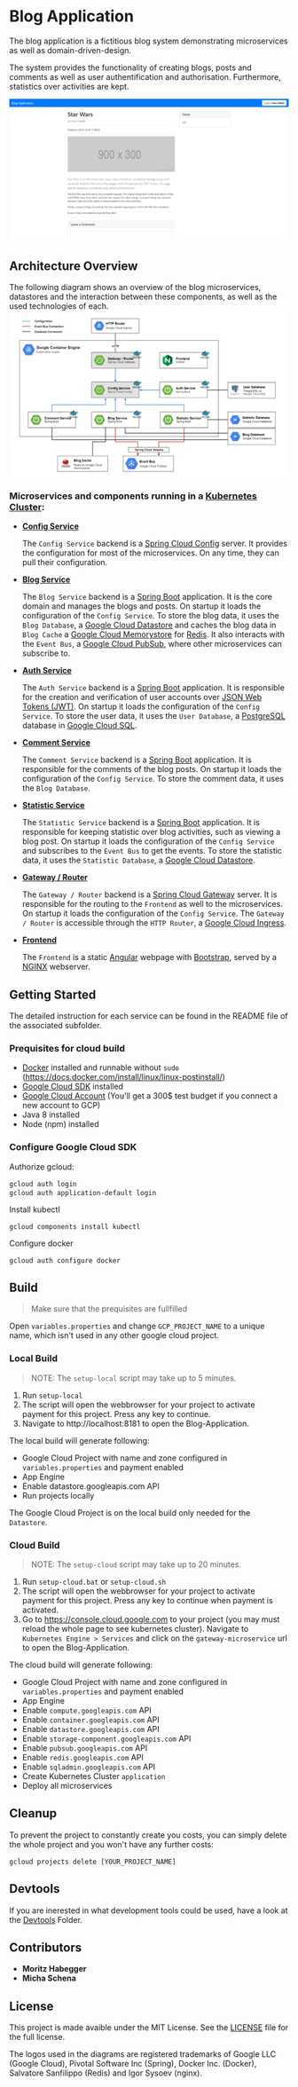 # Blog Application

The blog application is a fictitious blog system demonstrating microservices as well as domain-driven-design. 

The system provides the functionality of creating blogs, posts and comments as well as user authentification and authorisation.
Furthermore, statistics over activities are kept.

![Blog Post Overview](./_resources/blog.png)

## Architecture Overview
The following diagram shows an overview of the blog microservices, datastores and the interaction between these components, as well as the used technologies of each.
![Architecture Overview](./_resources/deployment_all.png)

### Microservices and components running in a [Kubernetes Cluster](https://cloud.google.com/kubernetes-engine/):

* **[Config Service](configmicroservice)**

    The `Config Service` backend is a [Spring Cloud Config](https://spring.io/projects/spring-cloud-config) server. It provides the configuration for most of the microservices. 
    On any time, they can pull their configuration.

* **[Blog Service](blogmicroservice)**

    The `Blog Service` backend is a [Spring Boot](https://spring.io/projects/spring-boot) application. It is the core domain and manages the blogs and posts.
    On startup it loads the configuration of the `Config Service`.
    To store the blog data, it uses the `Blog Database`, a [Google Cloud Datastore](https://cloud.google.com/datastore/) and caches the blog data in `Blog Cache` a [Google Cloud Memorystore](https://cloud.google.com/memorystore/) for [Redis](https://redis.io/). 
    It also interacts with the `Event Bus`, a [Google Cloud PubSub](https://cloud.google.com/pubsub/), where other microservices can subscribe to.

* **[Auth Service](authmicroservice)**

    The `Auth Service` backend is a [Spring Boot](https://spring.io/projects/spring-boot) application. It is responsible for the creation and verification of user accounts over [JSON Web Tokens (JWT)](https://jwt.io/).
    On startup it loads the configuration of the `Config Service`.
    To store the user data, it uses the `User Database`, a [PostgreSQL](https://www.postgresql.org/) database in [Google Cloud SQL](https://cloud.google.com/sql/).

* **[Comment Service](commentmicroservice)**

    The `Comment Service` backend is a [Spring Boot](https://spring.io/projects/spring-boot) application. It is responsible for the comments of the blog posts.
    On startup it loads the configuration of the `Config Service`.
    To store the comment data, it uses the `Blog Database`.

* **[Statistic Service](statisticmicroservice)**

    The `Statistic Service` backend is a [Spring Boot](https://spring.io/projects/spring-boot) application. It is responsible for keeping statistic over blog activities, such as viewing a blog post.
    On startup it loads the configuration of the `Config Service` and subscribes to the `Event Bus` to get the events.
    To store the statistic data, it uses the `Statistic Database`, a [Google Cloud Datastore](https://cloud.google.com/datastore/).

* **[Gateway / Router](gatewaymicroservice)**

    The `Gateway / Router` backend is a [Spring Cloud Gateway](http://spring.io/projects/spring-cloud-gateway) server. It is responsible for the routing to the `Frontend` as well to the microservices.
    On startup it loads the configuration of the `Config Service`.
    The `Gateway / Router` is accessible through the `HTTP Router`, a [Google Cloud Ingress](https://cloud.google.com/kubernetes-engine/docs/concepts/ingress).

* **[Frontend](frontend)**

    The `Frontend` is a static [Angular](https://angular.io/) webpage with [Bootstrap](https://getbootstrap.com/), served by a [NGINX](https://www.nginx.com/) webserver.

## Getting Started

The detailed instruction for each service can be found in the README file of the associated subfolder.

### Prequisites for cloud build
* [Docker](https://www.docker.com/) installed and runnable without `sudo` (https://docs.docker.com/install/linux/linux-postinstall/)
* [Google Cloud SDK](https://cloud.google.com/sdk/) installed
* [Google Cloud Account](https://cloud.google.com/) (You'll get a 300$ test budget if you connect a new account to GCP)
* Java 8 installed
* Node (npm) installed

### Configure Google Cloud SDK

Authorize gcloud:
```
gcloud auth login
gcloud auth application-default login
```
Install kubectl
```
gcloud components install kubectl
```
Configure docker
```
gcloud auth configure docker
```

## Build

> Make sure that the prequisites are fullfilled

Open `variables.properties` and change `GCP_PROJECT_NAME` to a unique name, which isn't used in any other google cloud project.


### Local Build

> NOTE: The `setup-local` script may take up to 5 minutes.

1. Run `setup-local`
2. The script will open the webbrowser for your project to activate payment for this project. Press any key to continue.
3. Navigate to http://localhost:8181 to open the Blog-Application.

The local build will generate following:
* Google Cloud Project with name and zone configured in `variables.properties` and payment enabled
* App Engine
* Enable datastore.googleapis.com API
* Run projects locally

The Google Cloud Project is on the local build only needed for the `Datastore`.

### Cloud Build

> NOTE: The `setup-cloud` script may take up to 20 minutes.

1. Run `setup-cloud.bat` or `setup-cloud.sh`
2. The script will open the webbrowser for your project to activate payment for this project. Press any key to continue when payment is activated.
3. Go to https://console.cloud.google.com to your project (you may must reload the whole page to see kubernetes cluster). 
	Navigate to `Kubernetes Engine > Services` and click on the `gateway-microservice` url to open the Blog-Application.

The cloud build will generate following:
* Google Cloud Project with name and zone configured in `variables.properties` and payment enabled
* App Engine
* Enable `compute.googleapis.com` API
* Enable `container.googleapis.com` API
* Enable `datastore.googleapis.com` API
* Enable `storage-component.googleapis.com` API
* Enable `pubsub.googleapis.com` API
* Enable `redis.googleapis.com` API
* Enable `sqladmin.googleapis.com` API
* Create Kubernetes Cluster `application`
* Deploy all microservices

## Cleanup

To prevent the project to constantly create you costs, you can simply delete the whole project and you won't have any further costs:
```
gcloud projects delete [YOUR_PROJECT_NAME]
```

## Devtools

If you are inerested in what development tools could be used, have a look at the [Devtools](_devtools) Folder.

## Contributors

* **Moritz Habegger**
* **Micha Schena**

## License

This project is made avaible under the MIT License. See the [LICENSE](LICENSE) file for the full license.

The logos used in the diagrams are registered trademarks of Google LLC (Google Cloud), 
Pivotal Software Inc (Spring), Docker Inc. (Docker), Salvatore Sanfilippo (Redis)
and Igor Sysoev (nginx).
